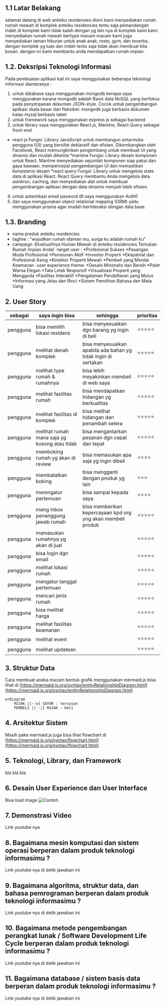 ## 1.1 Latar Belakang
selamat datang di web anteiku residensies disini kami menyediakan rumah rumah mewah di komplek anteiku residencies tentu saja pemandangan indah di komplek kami tidak kalah dengan yg lain nya di komplek kami kami menyediakan rumah mewah bertype macam macam kami juga menyediakan taman hiburan untuk anak anak, resto, gym, dan toserba. dengan komplek yg luas dan indah tentu saja tidak akan membuat kita bosan. dengan ini kami membantu anda mendapatkan rumah impian.

## 1.2. Deksripsi Teknologi Informasi

Pada pembuatan aplikasi kali ini saya menggunakan beberapa teknologi informasi diantaranya :
1. untuk database saya menggunakan mongodb kenapa saya menggunakan karana mongodb adalah Basis data NoSQL yang berfokus pada penyimpanan dokumen JSON-style. Cocok untuk pengembangan aplikasi skala besar dan fleksibel. mongodb juga berbasis dokumen kalau mysql berbasis tabel
2. untuk framework saya menggunakan express js sebagai backend
3. untuk library saya menggunakan React.js, Mantine, React Query sebagai front-end
  * react js Fungsi: Library JavaScript untuk membangun antarmuka pengguna (UI) yang bersifat deklaratif dan efisien. Dikembangkan oleh Facebook, React memungkinkan pengembang untuk membuat UI yang dinamis dan mudah dikelola
  *mantine Fungsi: Library desain komponen untuk React. Mantine menyediakan sejumlah komponen siap pakai dan gaya bawaan, mempercepat pengembangan UI dan memastikan konsistensi desain
  *react query Fungsi: Library untuk mengelola state data di aplikasi React. React Query membantu Anda mengelola data asinkron, caching, dan menyediakan alat untuk membuat pengembangan aplikasi dengan data dinamis menjadi lebih efisien.
4. untuk autentikasi email pasword dll saya menggunakan Auth0
5. dan saya menggunakan object relational mapping (ORM) yaitu menggunakan prisma agar mudah berinteraksi dengan data base.
## 1.3. Branding

- nama produk anteiku residencies
- tagline : "wujudkan rumah idaman mu, surga ku adalah rumah ku"
- campaign :Eksklusifnya Hunian Mewah di anteiku residencies Temukan Rumah Impian Anda!
-target user :
  *Profesional Sukses
  *Pasangan Muda Profesional
  *Pensiunan Aktif
  *Investor Properti
  *Ekspatriat dan Profesional Asing
  *Kolektor Properti Mewah
  *Pembeli yang Menilai Keamanan
-user experience theme:
  *Desain Minimalis dan Bersih
  *Palet Warna Elegan
  *Tata Letak Responsif
  *Visualisasi Properti yang Menggoda
  *Fasilitas Interaktif
  *Pengalaman Pendaftaran yang Mulus
  *Informasi yang Jelas dan Rinci
  *Sistem Pemilihan Bahasa dan Mata Uang


## 2. User Story

sebagai  |        saya ingin bisa          |                   sehingga                                    | prioritas
---------|---------------------------------|---------------------------------------------------------------|---
pengguna | bisa memilih lokasi residens    | bisa menyesuaikan dgn barang yg ingin di beli                 | ⭐⭐⭐⭐⭐
pengguna | melihat denah komplek           | bisa menyesuaikan apabila ada bahan yg tidak ingin di sertakan| ⭐⭐⭐⭐⭐
pengguna | melihat type rumah & rumahnya   | bisa lebih meyakinkan membeli di web saya                     | ⭐⭐⭐⭐⭐
pengguna | melihat fasilitas rumah         | bisa mendapatkan hidangan yg berkualitas                      | ⭐⭐⭐⭐⭐
pengguna | melihat fasilitas di komplek    | bisa melihat hidangan dan penambah selera                     | ⭐⭐⭐⭐⭐
pengguna | melihat rumah mana saja yg kosong atau tidak| bisa mengantarkan pesanan dgn cepat dan tepat                 | ⭐⭐⭐⭐⭐
pengguna | memboking rumah yg akan di review | bisa memasukan apa saja yg ingin dibeli                       | ⭐⭐⭐⭐
pengguna | membatalkan boking              | bisa mengganti dengan produk yg lain                          | ⭐⭐⭐
pengguna | memngatur pertemuan                  | bisa sampai kepada saya                                       | ⭐⭐⭐⭐
pengguna | meng inbox penanggung jawab rumah | bisa memberikan kepercayaan kpd org yng akan membeli produk   | ⭐⭐⭐⭐⭐
pengguna | mamasukan rumahnya yg akan di jual |                                                             |⭐⭐⭐⭐⭐
pengguna | bisa login dgn email             |                                                                | ⭐⭐⭐⭐⭐  
pengguna | melihat lokasi rumah            |                                                                | ⭐⭐⭐⭐⭐  
pengguna | mengatur tanggal pertemuan             |                                                          |  ⭐⭐⭐⭐⭐ 
pengguna | mencari jenis rumah              |                                                                | ⭐⭐⭐⭐⭐  
pengguna | bisa melihat harga             |                                                                |   ⭐⭐⭐⭐⭐
pengguna | melihat fasilitas keamanan             |                                                                |   ⭐⭐⭐⭐⭐
pengguna | melihat event             |                                                                |   ⭐⭐⭐⭐⭐
pengguna | melihat updatean            |                                                                |   ⭐⭐⭐⭐⭐





## 3. Struktur Data

Cara membuat aneka macam bentuk grafik menggunakan mermaid.js bisa lihat di [https://mermaid.js.org/syntax/entityRelationshipDiagram.html](https://mermaid.js.org/syntax/entityRelationshipDiagram.html) 

```mermaid
erDiagram
    RUJAK ||--o{ SAYUR : tersusun
    PEMBELI ||--|{ RUJAK : beli
```

## 4. Arsitektur Sistem

Masih pake mermaid.js juga bisa lihat flowchart di [https://mermaid.js.org/syntax/flowchart.html](https://mermaid.js.org/syntax/flowchart.html)

## 5. Teknologi, Library, dan Framework

bla bla bla

## 6. Desain User Experience dan User Interface

Bisa load image 
![Contoh](https://fastly.picsum.photos/id/318/536/354.jpg?hmac=Ixy-wle80nudIR_cmnF1iY2y6rMUH7_9sk-BP1fTpM8)

## 7. Demonstrasi Video

Link youtube nya

## 8. Bagaimana mesin komputasi dan sistem operasi berperan dalam produk teknologi informasimu ?

Link youtube nya di detik jawaban ini

## 9. Bagaimana algoritma, struktur data, dan bahasa pemrograman berperan dalam produk teknologi informasimu ?

Link youtube nya di detik jawaban ini

## 10. Bagaimana metode pengembangan perangkat lunak / Software Development Life Cycle berperan dalam produk teknologi informasimu ?

Link youtube nya di detik jawaban ini

## 11. Bagaimana database / sistem basis data berperan dalam produk teknologi informasimu ?

Link youtube nya di detik jawaban ini
